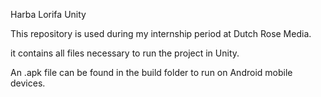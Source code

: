 Harba Lorifa Unity

This repository is used during my internship period at Dutch Rose Media.

it contains all files necessary to run the project in Unity.

An .apk file can be found in the build folder to run on Android mobile devices.

